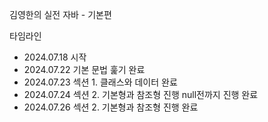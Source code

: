김영한의 실전 자바 - 기본편

타임라인

- 2024.07.18 시작
- 2024.07.22 기본 문법 훑기 완료
- 2024.07.23 섹션 1. 클래스와 데이터 완료
- 2024.07.24 섹션 2. 기본형과 참조형 진행 null전까지 진행 완료
- 2024.07.26 섹션 2. 기본형과 참조형 진행 완료